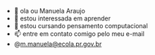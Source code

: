 - 👋 ola ou Manuela Araujo
- 👀 estou interessada em aprender
- 🌱 estou cursando pensamento computacional
- 📫 entre em contato comigo pelo meu e-mail
- @m.manuela@ecola.pr.gov.br
  

<!---
manuaraujocdm/manuaraujocdm is a ✨ special ✨ repository because its `README.md` (this file) appears on your GitHub profile.
You can click the Preview link to take a look at your changes.
--->
